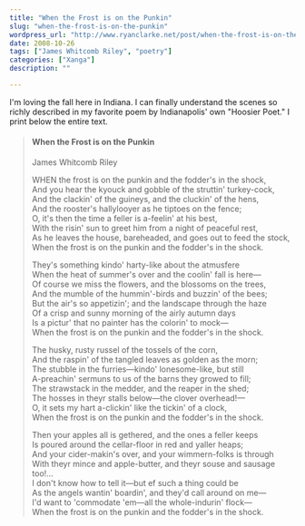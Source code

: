 ```yaml
---
title: "When the Frost is on the Punkin"
slug: "when-the-frost-is-on-the-punkin"
wordpress_url: "http://www.ryanclarke.net/post/when-the-frost-is-on-the-punkin/"
date: 2008-10-26
tags: ["James Whitcomb Riley", "poetry"]
categories: ["Xanga"]
description: ""

---
```


I'm loving the fall here in Indiana. I can finally understand the scenes so richly described in my favorite poem by Indianapolis' own "Hoosier Poet." I print below the entire text.  

> #### When the Frost is on the Punkin  
> James Whitcomb Riley  
>     
> WHEN the frost is on the punkin and the fodder's in the shock,  
> And you hear the kyouck and gobble of the struttin' turkey-cock,  
> And the clackin' of the guineys, and the cluckin' of the hens,  
> And the rooster's hallylooyer as he tiptoes on the fence;  
> O, it's then the time a feller is a-feelin' at his best,  
> With the risin' sun to greet him from a night of peaceful rest,  
> As he leaves the house, bareheaded, and goes out to feed the stock,  
> When the frost is on the punkin and the fodder's in the shock.  
> 
> They's something kindo' harty-like about the atmusfere  
> When the heat of summer's over and the coolin' fall is here—  
> Of course we miss the flowers, and the blossoms on the trees,  
> And the mumble of the hummin'-birds and buzzin' of the bees;  
> But the air's so appetizin'; and the landscape through the haze  
> Of a crisp and sunny morning of the airly autumn days  
> Is a pictur' that no painter has the colorin' to mock—  
> When the frost is on the punkin and the fodder's in the shock.  
> 
> The husky, rusty russel of the tossels of the corn,  
> And the raspin' of the tangled leaves as golden as the morn;  
> The stubble in the furries—kindo' lonesome-like, but still  
> A-preachin' sermuns to us of the barns they growed to fill;  
> The strawstack in the medder, and the reaper in the shed;  
> The hosses in theyr stalls below—the clover overhead!—  
> O, it sets my hart a-clickin' like the tickin' of a clock,  
> When the frost is on the punkin and the fodder's in the shock.  
> 
> Then your apples all is gethered, and the ones a feller keeps  
> Is poured around the cellar-floor in red and yaller heaps;  
> And your cider-makin's over, and your wimmern-folks is through  
> With theyr mince and apple-butter, and theyr souse and sausage too!...  
> I don't know how to tell it—but ef such a thing could be  
> As the angels wantin' boardin', and they'd call around on me—  
> I'd want to 'commodate 'em—all the whole-indurin' flock—  
> When the frost is on the punkin and the fodder's in the shock.  

